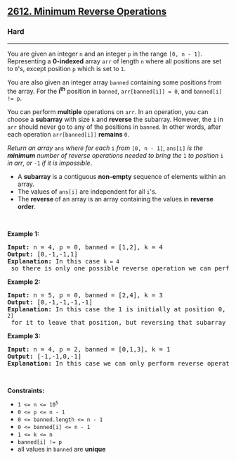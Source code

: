 <h2><a href="https://leetcode.com/problems/minimum-reverse-operations/">2612. Minimum Reverse Operations</a></h2><h3>Hard</h3><hr><div><p>You are given an integer <code>n</code> and an integer <code>p</code> in the range <code>[<font face="monospace">0</font>, n - 1]</code>. Representing a <strong>0-indexed</strong> array <code>arr</code>&nbsp;of length <code>n</code> where all positions are set to <code>0</code>'s, except position <code>p</code> which is set to <code>1</code>.</p>

<p>You are also given an integer array <code>banned</code> containing some positions from the array. For the <strong>i</strong><sup><strong>th</strong></sup> position in <code>banned</code>, <code>arr[banned[i]] = 0</code>, and <code>banned[i] != p</code>.</p>

<p>You can perform <strong>multiple</strong> operations on <code>arr</code>. In an operation, you can choose a <strong>subarray</strong> with size <code>k</code> and <strong>reverse</strong> the subarray. However, the <code>1</code> in <code>arr</code> should never go to any of the positions in <code>banned</code>. In other words, after each operation <code>arr[banned[i]]</code> <strong>remains</strong> <code>0</code>.</p>

<p><em>Return an array</em> <code>ans</code> <em>where</em><em> for each </em><code>i</code><em> from </em><code>[0, n - 1]</code>, <code>ans[i]</code> <em>is the <strong>minimum</strong> number of reverse operations needed to bring the</em> <code>1</code> <em>to position</em> <code>i</code><em> in arr</em>, <em>or</em> <code>-1</code> <em>if it is impossible</em>.</p>

<ul>
	<li>A <strong>subarray</strong> is a contiguous <strong>non-empty</strong> sequence of elements within an array.</li>
	<li>The values of <code>ans[i]</code> are independent for all <code>i</code>'s.</li>
	<li>The <strong>reverse </strong>of an array is an array containing the values in <strong>reverse order</strong>.</li>
</ul>

<p>&nbsp;</p>
<p><strong class="example">Example 1:</strong></p>

<pre><strong>Input:</strong> n = 4, p = 0, banned = [1,2], k = 4
<strong>Output:</strong> [0,-1,-1,1]
<strong>Explanation:</strong> In this case <code>k = 4</code> so there is only one possible reverse operation we can perform, which is reversing the whole array. Initially, 1<strong> </strong>is placed at position 0 so the amount of operations we need for position 0 is <code>0</code>. We can never place a 1 on the banned positions, so the answer for positions 1 and 2 is <code>-1</code>. Finally, with one reverse operation we can bring the 1 to index 3, so the answer for position 3 is <code>1</code>. 
</pre>

<p><strong class="example">Example 2:</strong></p>

<pre><strong>Input:</strong> n = 5, p = 0, banned = [2,4], k = 3
<strong>Output:</strong> [0,-1,-1,-1,-1]
<strong>Explanation:</strong> In this case the 1 is initially at position 0, so the answer for that position is <code>0</code>. We can perform reverse operations of size 3. The 1 is currently located at position 0, so we need to reverse the subarray <code>[0, 2]</code> for it to leave that position, but reversing that subarray makes position 2 have a 1, which shouldn't happen. So, we can't move the 1 from position 0, making the result for all the other positions <code>-1</code>. 
</pre>

<p><strong class="example">Example 3:</strong></p>

<pre><strong>Input:</strong> n = 4, p = 2, banned = [0,1,3], k = 1
<strong>Output:</strong> [-1,-1,0,-1]
<strong>Explanation:</strong> In this case we can only perform reverse operations of size 1.<strong>&nbsp;</strong>So the 1 never changes its position.
</pre>

<p>&nbsp;</p>
<p><strong>Constraints:</strong></p>

<ul>
	<li><code>1 &lt;= n &lt;= 10<sup>5</sup></code></li>
	<li><code>0 &lt;= p &lt;= n - 1</code></li>
	<li><code>0 &lt;= banned.length &lt;= n - 1</code></li>
	<li><code>0 &lt;= banned[i] &lt;= n - 1</code></li>
	<li><code>1 &lt;= k &lt;= n&nbsp;</code></li>
	<li><code>banned[i] != p</code></li>
	<li>all values in <code>banned</code>&nbsp;are <strong>unique</strong>&nbsp;</li>
</ul>
</div>